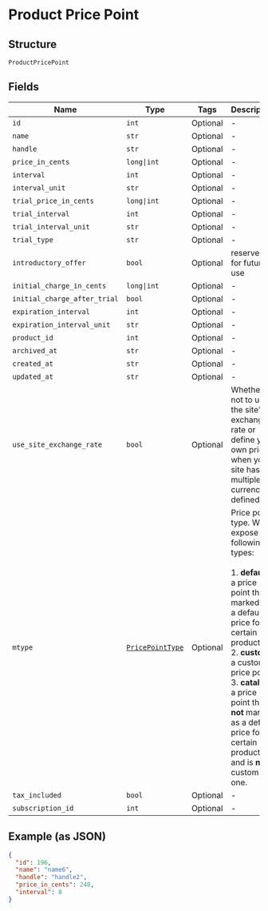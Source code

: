 
# Product Price Point

## Structure

`ProductPricePoint`

## Fields

| Name | Type | Tags | Description |
|  --- | --- | --- | --- |
| `id` | `int` | Optional | - |
| `name` | `str` | Optional | - |
| `handle` | `str` | Optional | - |
| `price_in_cents` | `long\|int` | Optional | - |
| `interval` | `int` | Optional | - |
| `interval_unit` | `str` | Optional | - |
| `trial_price_in_cents` | `long\|int` | Optional | - |
| `trial_interval` | `int` | Optional | - |
| `trial_interval_unit` | `str` | Optional | - |
| `trial_type` | `str` | Optional | - |
| `introductory_offer` | `bool` | Optional | reserved for future use |
| `initial_charge_in_cents` | `long\|int` | Optional | - |
| `initial_charge_after_trial` | `bool` | Optional | - |
| `expiration_interval` | `int` | Optional | - |
| `expiration_interval_unit` | `str` | Optional | - |
| `product_id` | `int` | Optional | - |
| `archived_at` | `str` | Optional | - |
| `created_at` | `str` | Optional | - |
| `updated_at` | `str` | Optional | - |
| `use_site_exchange_rate` | `bool` | Optional | Whether or not to use the site's exchange rate or define your own pricing when your site has multiple currencies defined. |
| `mtype` | [`PricePointType`](../../doc/models/price-point-type.md) | Optional | Price point type. We expose the following types:<br><br>1. **default**: a price point that is marked as a default price for a certain product.<br>2. **custom**: a custom price point.<br>3. **catalog**: a price point that is **not** marked as a default price for a certain product and is **not** a custom one. |
| `tax_included` | `bool` | Optional | - |
| `subscription_id` | `int` | Optional | - |

## Example (as JSON)

```json
{
  "id": 196,
  "name": "name6",
  "handle": "handle2",
  "price_in_cents": 248,
  "interval": 8
}
```

